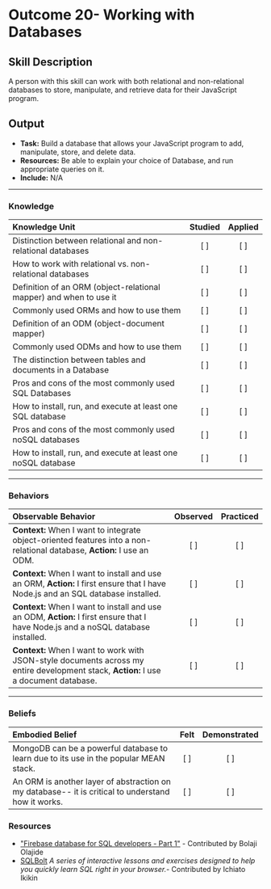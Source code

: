 # Outcome 20-  Working with Databases 

## Skill Description
A person with this skill can work with both relational and non-relational databases to store, manipulate, and retrieve data for their JavaScript program. 


## Output
- **Task:** Build a database that allows your JavaScript program to add, manipulate, store, and delete data. 
- **Resources:** Be able to explain your choice of Database, and run appropriate queries on it. 
- **Include:** N/A

-------

### Knowledge

| Knowledge Unit   |      Studied      | Applied |
|:-------------|:------------------:|:--------:|
| Distinction between relational and non-relational databases | [ ] | [ ] |
| How to work with relational vs. non-relational databases | [ ] | [ ] |
| Definition of an ORM (object-relational mapper) and when to use it | [ ] | [ ] |
| Commonly used ORMs and how to use them | [ ] | [ ] |
| Definition of an ODM (object-document mapper) | [ ] | [ ] |
| Commonly used ODMs and how to use them | [ ] | [ ] |
| The distinction between tables and documents in a Database | [ ] | [ ] |
| Pros and cons of the most commonly used SQL Databases | [ ] | [ ] | 
| How to install, run, and execute at least one SQL database | [ ] | [ ] |
| Pros and cons of the most commonly used noSQL databases | [ ] | [ ] |
| How to install, run, and execute at least one noSQL database | [ ] | [ ] |


-------

### Behaviors

| Observable Behavior   |      Observed      | Practiced |
|:-------------|:------------------:|:--------:|
| **Context:** When I want to integrate object-oriented features into a non-relational database, **Action:** I use an ODM. | [ ] | [ ]  |
| **Context:** When I want to install and use an ORM, **Action:** I first ensure that I have Node.js and an SQL database installed. | [ ] | [ ]  |
| **Context:** When I want to install and use an ODM, **Action:** I first ensure that I have Node.js and a noSQL database installed. | [ ] | [ ]  |
| **Context:** When I want to work with JSON-style documents across my entire development stack, **Action:** I use a document database. | [ ] | [ ]  |

-------

### Beliefs

| Embodied Belief   |      Felt      | Demonstrated |
|:-------------|:------------------:|:--------:|
| MongoDB can be a powerful database to learn due to its use in the popular MEAN stack. | [ ] | [ ]  |
| An ORM is another layer of abstraction on my database-- it is critical to understand how it works. | [ ] | [ ]  |


### Resources

- ["Firebase database for SQL developers - Part 1"](https://hurlatunde.github.io/firebase-database-for-sql-developers) - Contributed by Bolaji Olajide
- [SQLBolt](https://sqlbolt.com/) _A series of interactive lessons and exercises designed to help you quickly learn SQL right in your browser._- Contributed by Ichiato Ikikin
